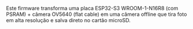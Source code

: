 Este firmware transforma uma placa ESP32-S3 WROOM-1-N16R8 (com PSRAM) + câmera OV5640 (flat cable) em uma câmera offline que tira foto em alta resolução e salva direto no cartão microSD.

